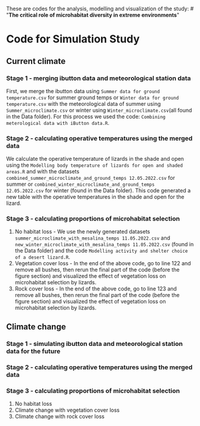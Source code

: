 These are codes for the analysis, modelling and visualization of the study: # "**The critical role of microhabitat diversity in extreme environments**" 

# Code for Simulation Study

## Current climate

### Stage 1 - merging ibutton data and meteorological station data
First, we merge the ibutton data using `Summer data for ground temperature.csv` for summer ground temps or `Winter data for ground temperature.csv` with the meteorological data of summer using `Summer_microclimate.csv` or winter using `Winter_microclimate.csv`(all found in the Data folder). For this process we used the code: `Combining meterological data with iButton data.R`.
### Stage 2 - calculating operative temperatures using the merged data

We calculate the operative temperature of lizards in the shade and open using the `Modelling body temperature of lizards for open and shaded areas.R` and with the datasets `combined_summer_microclimate_and_ground_temps 12.05.2022.csv` for summer or `combined_winter_microclimate_and_ground_temps 12.05.2022.csv` for winter (found in the Data folder). This code generated a new table with the operative temperatures in the shade and open for the lizard.

### Stage 3 - calculating proportions of microhabitat selection

1. No habitat loss - We use the newly generated datasets `summer_microclimate_with_mesalina_temps 11.05.2022.csv` and `new_winter_microclimate_with_mesalina_temps 11.05.2022.csv` (found in the Data folder) and the code `Modelling activity and shelter choice of a desert lizard.R`. 
2. Vegetation cover loss - In the end of the above code, go to line 122 and remove all bushes, then rerun the final part of the code (before the figure section) and visualized the effect of vegetation loss on microhabitat selection by lizards.
3. Rock cover loss -  In the end of the above code, go to line 123 and remove all bushes, then rerun the final part of the code (before the figure section) and visualized the effect of vegetation loss on microhabitat selection by lizards.

## Climate change

### Stage 1 - simulating ibutton data and meteorological station data for the future

### Stage 2 - calculating operative temperatures using the merged data

### Stage 3 - calculating proportions of microhabitat selection

1. No habitat loss  
2. Climate change with vegetation cover loss
3. Climate change with rock cover loss

